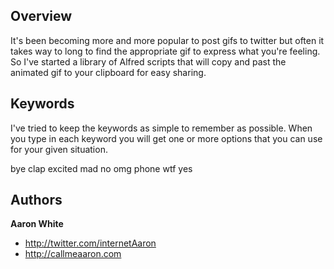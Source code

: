 Overview
-----------

It's been becoming more and more popular to post gifs to twitter but often it takes way to long to find the appropriate gif to express what you're feeling.  So I've started a library of Alfred scripts that will copy and past the animated gif to your clipboard for easy sharing.

Keywords
--------

I've tried to keep the keywords as simple to remember as possible.  When you type in each keyword you will get one or more options that you can use for your given situation.

bye
clap
excited
mad
no
omg
phone
wtf
yes


Authors
-------

**Aaron White**

+ http://twitter.com/internetAaron
+ http://callmeaaron.com